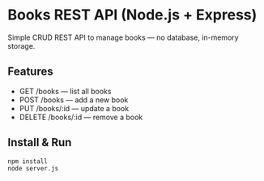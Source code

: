 # Books REST API (Node.js + Express)

Simple CRUD REST API to manage books — no database, in-memory storage.

## Features
- GET /books — list all books
- POST /books — add a new book
- PUT /books/:id — update a book
- DELETE /books/:id — remove a book

## Install & Run
```bash
npm install
node server.js
